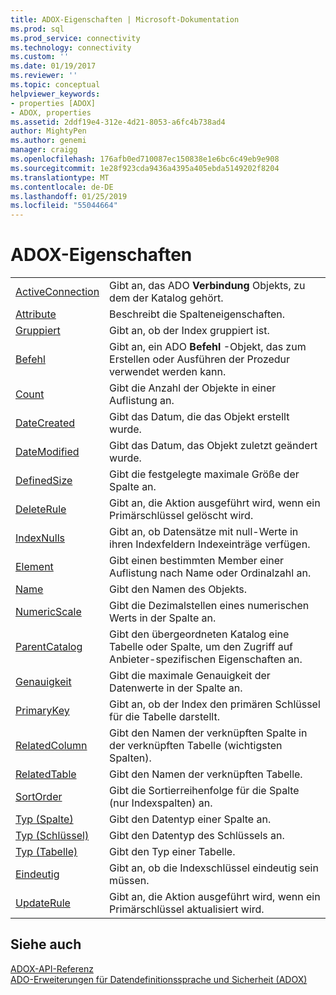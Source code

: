 ```yaml
---
title: ADOX-Eigenschaften | Microsoft-Dokumentation
ms.prod: sql
ms.prod_service: connectivity
ms.technology: connectivity
ms.custom: ''
ms.date: 01/19/2017
ms.reviewer: ''
ms.topic: conceptual
helpviewer_keywords:
- properties [ADOX]
- ADOX, properties
ms.assetid: 2ddf19e4-312e-4d21-8053-a6fc4b738ad4
author: MightyPen
ms.author: genemi
manager: craigg
ms.openlocfilehash: 176afb0ed710087ec150838e1e6bc6c49eb9e908
ms.sourcegitcommit: 1e28f923cda9436a4395a405ebda5149202f8204
ms.translationtype: MT
ms.contentlocale: de-DE
ms.lasthandoff: 01/25/2019
ms.locfileid: "55044664"
---
```

# <a name="adox-properties"></a>ADOX-Eigenschaften

|||  
|-|-|  
|[ActiveConnection](../../../ado/reference/adox-api/activeconnection-property-adox.md)|Gibt an, das ADO **Verbindung** Objekts, zu dem der Katalog gehört.|  
|[Attribute](../../../ado/reference/adox-api/attributes-property-adox.md)|Beschreibt die Spalteneigenschaften.|  
|[Gruppiert](../../../ado/reference/adox-api/clustered-property-adox.md)|Gibt an, ob der Index gruppiert ist.|  
|[Befehl](../../../ado/reference/adox-api/command-property-adox.md)|Gibt an, ein ADO **Befehl** -Objekt, das zum Erstellen oder Ausführen der Prozedur verwendet werden kann.|  
|[Count](../../../ado/reference/ado-api/count-property-ado.md)|Gibt die Anzahl der Objekte in einer Auflistung an.|  
|[DateCreated](../../../ado/reference/adox-api/datecreated-property-adox.md)|Gibt das Datum, die das Objekt erstellt wurde.|  
|[DateModified](../../../ado/reference/adox-api/datemodified-property-adox.md)|Gibt das Datum, das Objekt zuletzt geändert wurde.|  
|[DefinedSize](../../../ado/reference/adox-api/definedsize-property-adox.md)|Gibt die festgelegte maximale Größe der Spalte an.|  
|[DeleteRule](../../../ado/reference/adox-api/deleterule-property-adox.md)|Gibt an, die Aktion ausgeführt wird, wenn ein Primärschlüssel gelöscht wird.|  
|[IndexNulls](../../../ado/reference/adox-api/indexnulls-property-adox.md)|Gibt an, ob Datensätze mit null-Werte in ihren Indexfeldern Indexeinträge verfügen.|  
|[Element](../../../ado/reference/ado-api/item-property-ado.md)|Gibt einen bestimmten Member einer Auflistung nach Name oder Ordinalzahl an.|  
|[Name](../../../ado/reference/adox-api/name-property-adox.md)|Gibt den Namen des Objekts.|  
|[NumericScale](../../../ado/reference/adox-api/numericscale-property-adox.md)|Gibt die Dezimalstellen eines numerischen Werts in der Spalte an.|  
|[ParentCatalog](../../../ado/reference/adox-api/parentcatalog-property-adox.md)|Gibt den übergeordneten Katalog eine Tabelle oder Spalte, um den Zugriff auf Anbieter-spezifischen Eigenschaften an.|  
|[Genauigkeit](../../../ado/reference/adox-api/precision-property-adox.md)|Gibt die maximale Genauigkeit der Datenwerte in der Spalte an.|  
|[PrimaryKey](../../../ado/reference/adox-api/primarykey-property-adox.md)|Gibt an, ob der Index den primären Schlüssel für die Tabelle darstellt.|  
|[RelatedColumn](../../../ado/reference/adox-api/relatedcolumn-property-adox.md)|Gibt den Namen der verknüpften Spalte in der verknüpften Tabelle (wichtigsten Spalten).|  
|[RelatedTable](../../../ado/reference/adox-api/relatedtable-property-adox.md)|Gibt den Namen der verknüpften Tabelle.|  
|[SortOrder](../../../ado/reference/adox-api/sortorder-property-adox.md)|Gibt die Sortierreihenfolge für die Spalte (nur Indexspalten) an.|  
|[Typ (Spalte)](../../../ado/reference/adox-api/type-property-column-adox.md)|Gibt den Datentyp einer Spalte an.|  
|[Typ (Schlüssel)](../../../ado/reference/adox-api/type-property-key-adox.md)|Gibt den Datentyp des Schlüssels an.|  
|[Typ (Tabelle)](../../../ado/reference/adox-api/type-property-table-adox.md)|Gibt den Typ einer Tabelle.|  
|[Eindeutig](../../../ado/reference/adox-api/unique-property-adox.md)|Gibt an, ob die Indexschlüssel eindeutig sein müssen.|  
|[UpdateRule](../../../ado/reference/adox-api/updaterule-property-adox.md)|Gibt an, die Aktion ausgeführt wird, wenn ein Primärschlüssel aktualisiert wird.|  
  
## <a name="see-also"></a>Siehe auch  
 [ADOX-API-Referenz](../../../ado/reference/adox-api/adox-api-reference.md)   
 [ADO-Erweiterungen für Datendefinitionssprache und Sicherheit (ADOX)](../../../ado/guide/extensions/ado-extensions-for-data-definition-language-and-security-adox.md)
